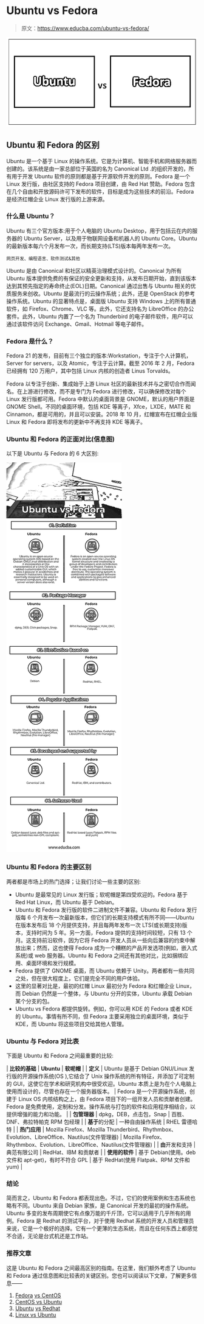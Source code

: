 # Ubuntu vs Fedora

> 原文：<https://www.educba.com/ubuntu-vs-fedora/>

![Ubuntu vs Fedora](img/e2ca046002b9aa539b731008ccf5a281.png)



## Ubuntu 和 Fedora 的区别

Ubuntu 是一个基于 Linux 的操作系统。它是为计算机、智能手机和网络服务器而创建的。该系统是由一家总部位于英国的名为 Canonical Ltd .的组织开发的，所有用于开发 Ubuntu 软件的原则都是基于开源软件开发的原则。Fedora 是一个 Linux 发行版，由社区支持的 Fedora 项目创建，由 Red Hat 赞助。Fedora 包含在几个自由和开放源码许可下发布的软件，目标是成为这些技术的前沿。Fedora 是经济红帽企业 Linux 发行版的上游来源。

### 什么是 Ubuntu？

Ubuntu 有三个官方版本:用于个人电脑的 Ubuntu Desktop，用于包括云在内的服务器的 Ubuntu Server，以及用于物联网设备和机器人的 Ubuntu Core。Ubuntu 的最新版本每六个月发布一次，而长期支持(LTS)版本每两年发布一次。

<small>网页开发、编程语言、软件测试&其他</small>

Ubuntu 是由 Canonical 和社区以精英治理模式设计的。Canonical 为所有 Ubuntu 版本提供免费的有保证的安全更新和支持，从发布日期开始，直到该版本达到其预先指定的寿命终止(EOL)日期。Canonical 通过出售与 Ubuntu 相关的优质服务来创收。Ubuntu 是最流行的云操作系统；此外，还是 OpenStack 的参考操作系统。Ubuntu 的显著特点是，桌面版 Ubuntu 支持 Windows 上的所有普通软件，如 Firefox、Chrome、VLC 等。此外，它还支持名为 LibreOffice 的办公套件。此外，Ubuntu 内置了一个名为 Thunderbird 的电子邮件软件，用户可以通过该软件访问 Exchange、Gmail、Hotmail 等电子邮件。

### Fedora 是什么？

Fedora 21 的发布，目前有三个独立的版本:Workstation，专注于个人计算机，Server for servers，以及 Atomic，专注于云计算。截至 2016 年 2 月，Fedora 已经拥有 120 万用户，其中包括 Linux 内核的创造者 Linus Torvalds。

Fedora 以专注于创新、集成始于上游 Linux 社区的最新技术并与之密切合作而闻名。在上游进行修改，而不是专门为 Fedora 进行修改，可以确保修改对每个 Linux 发行版都可用。Fedora 中默认的桌面背景是 GNOME，默认的用户界面是 GNOME Shell。不同的桌面环境，包括 KDE 等离子，Xfce，LXDE，MATE 和 Cinnamon，都是可用的，并且可以安装。2018 年 10 月，红帽宣布在红帽企业版 Linux 和 Fedora 即将发布的更新中不再支持 KDE 等离子。

### Ubuntu 和 Fedora 的正面对比(信息图)

以下是 Ubuntu 与 Fedora 的 6 大区别:

![Ubuntu vs Fedora infographics](img/0404709ec857ae5ac41e955431f09216.png)



### Ubuntu 和 Fedora 的主要区别

两者都是市场上的热门选择；让我们讨论一些主要的区别:

*   Ubuntu 是最常见的 Linux 发行版；软呢帽是第四受欢迎的。Fedora 基于 Red Hat Linux，而 Ubuntu 基于 Debian。
*   Ubuntu 和 Fedora 发行版的软件二进制文件不兼容。Ubuntu 和 Fedora 发行版每 6 个月发布一次最新版本，但它们的长期支持模式有所不同——Ubuntu 在版本发布后 18 个月提供支持，并且每两年发布一次 LTS(或长期支持)版本，支持时间为 5 年。另一方面，Fedora 提供的支持时间较短，只有 13 个月。这支持前沿软件，因为它将 Fedora 开发人员从一些向后兼容的约束中解放出来；然而，这也使得 Fedora 成为一个糟糕的产品开发选项(例如，嵌入式系统)或 web 服务器。Ubuntu 和 Fedora 之间还有其他对比，比如捆绑应用、桌面环境和发行规模。
*   Fedora 提供了 GNOME 桌面，而 Ubuntu 依赖于 Unity。两者都有一些共同之处，但在很大程度上，它们是完全不同的用户体验。
*   这里的显著对比是，最初的红帽 Linux 最初分为 Fedora 和红帽企业 Linux，而 Debian 仍然是一个整体，与 Ubuntu 分开的实体，Ubuntu 承载 Debian 某个分支的包。
*   Ubuntu vs Fedora 都提供旋转。例如，你可以用 KDE 的 Fedora 或者 KDE 的 Ubuntu。事情有所不同，但 Fedora 主要采用独立的桌面环境，类似于 KDE，而 Ubuntu 将这些项目交给其他人管理。

### Ubuntu 与 Fedora 对比表

下面是 Ubuntu 和 Fedora 之间最重要的比较:

| **比较的基础** | **Ubuntu** | **软呢帽** |
| **定义** | Ubuntu 是基于 Debian GNU/Linux 发行版的开源操作系统(OS ),它结合了 Unix 操作系统的所有特征，并添加了可定制的 GUI，这使它在学术和研究机构中很受欢迎。Ubuntu 本质上是为在个人电脑上使用而设计的，尽管也存在一个服务器版本。 | Fedora 是一个开源操作系统，创建于 Linux OS 内核结构之上，由 Fedora 项目下的一组开发人员和贡献者创建。Fedora 是免费使用，定制和分发。操作系统与打包的软件和应用程序相结合，以提供增强的能力和功能。 |
| **包管理器** | dpkg，DEB，点击包，Snap | 百胜、DNF、弗拉特帕克 RPM 包经理 |
| **基于**的分配 | 一种自由操作系统 | RHEL 雷德哈特 |
| **热门应用** | Mozilla Firefox、Mozilla Thunderbird、Rhythmbox、Evolution、LibreOffice、Nautilus(文件管理器) | Mozilla Firefox、Rhythmbox、Evolution、LibreOffice、Nautilus(文件管理器) |
| **由**开发和支持 | 典范有限公司 | RedHat、IBM 和贡献者 |
| **使用的软件** | 基于 Debian(使用。deb 文件和 apt-get)，有时不符合 GPL | 基于 RedHat(使用 Flatpak、RPM 文件和 yum) |

### 结论

简而言之，Ubuntu 和 Fedora 都表现出色。不过，它们的使用案例和生态系统也略有不同。Ubuntu 来自 Debian 家族，是 Canonical 开发的最初的操作系统。Ubuntu 多变的发布周期使它有点像万能的千斤顶，它可以适用于几乎所有的用例。Fedora 是 Redhat 的测试平台，对于使用 Redhat 系统的开发人员和管理员来说，它是一个极好的选择。它有一个更薄的生态系统，而且在任何东西上都感觉不合适，无论是台式机还是工作站。

### 推荐文章

这是 Ubuntu 和 Fedora 之间最高区别的指南。在这里，我们额外考虑了 Ubuntu 和 Fedora 通过信息图和比较表的关键区别。您也可以阅读以下文章，了解更多信息——

1.  [Fedora](https://www.educba.com/centos-vs-fedora/) [vs CentOS](https://www.educba.com/centos-vs-fedora/)
2.  [CentOS vs Ubuntu](https://www.educba.com/centos-vs-ubuntu/)
3.  [Ubuntu](https://www.educba.com/redhat-vs-ubuntu/) [vs Redhat](https://www.educba.com/redhat-vs-ubuntu/)
4.  [Linux vs Ubuntu](https://www.educba.com/linux-vs-ubuntu/)





